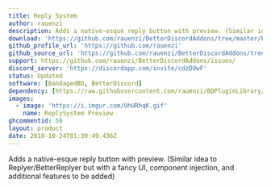 ```yaml
---
title: Reply System
author: rauenzi
description: Adds a native-esque reply button with preview. (Similar idea to Replyer/BetterReplyer but with a fancy UI, component injection, and additional features to be added)
download: 'https://github.com/rauenzi/BetterDiscordAddons/tree/master/Plugins/ReplySystem'
github_profile_url: 'https://github.com/rauenzi'
github_source_url: 'https://github.com/rauenzi/BetterDiscordAddons/tree/master/Plugins/ReplySystem'
support: https://github.com/rauenzi/BetterDiscordAddons/issues/
discord_server: 'https://discordapp.com/invite/cdzD9wF'
status: Updated
software: [BandagedBD, BetterDiscord]
dependency: [https://raw.githubusercontent.com/rauenzi/BDPluginLibrary/master/release/0PluginLibrary.plugin.js]
images:
  - image: 'https://i.imgur.com/UhURhqK.gif'
    name: ReplySystem Preview
ghcommentid: 56
layout: product
date: 2018-10-24T01:39:49.436Z
---
```

Adds a native-esque reply button with preview. (Similar idea to Replyer/BetterReplyer but with a fancy UI, component injection, and additional features to be added)